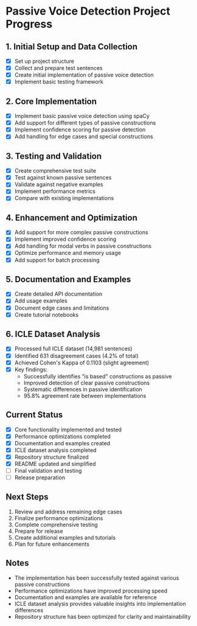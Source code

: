 # Passive Voice Detection Project Progress

## 1. Initial Setup and Data Collection
- [x] Set up project structure
- [x] Collect and prepare test sentences
- [x] Create initial implementation of passive voice detection
- [x] Implement basic testing framework

## 2. Core Implementation
- [x] Implement basic passive voice detection using spaCy
- [x] Add support for different types of passive constructions
- [x] Implement confidence scoring for passive detection
- [x] Add handling for edge cases and special constructions

## 3. Testing and Validation
- [x] Create comprehensive test suite
- [x] Test against known passive sentences
- [x] Validate against negative examples
- [x] Implement performance metrics
- [x] Compare with existing implementations

## 4. Enhancement and Optimization
- [x] Add support for more complex passive constructions
- [x] Implement improved confidence scoring
- [x] Add handling for modal verbs in passive constructions
- [x] Optimize performance and memory usage
- [x] Add support for batch processing

## 5. Documentation and Examples
- [x] Create detailed API documentation
- [x] Add usage examples
- [x] Document edge cases and limitations
- [x] Create tutorial notebooks

## 6. ICLE Dataset Analysis
- [x] Processed full ICLE dataset (14,981 sentences)
- [x] Identified 631 disagreement cases (4.2% of total)
- [x] Achieved Cohen's Kappa of 0.1103 (slight agreement)
- [x] Key findings:
  - Successfully identifies "is based" constructions as passive
  - Improved detection of clear passive constructions
  - Systematic differences in passive identification
  - 95.8% agreement rate between implementations

## Current Status
- [x] Core functionality implemented and tested
- [x] Performance optimizations completed
- [x] Documentation and examples created
- [x] ICLE dataset analysis completed
- [x] Repository structure finalized
- [x] README updated and simplified
- [ ] Final validation and testing
- [ ] Release preparation

## Next Steps
1. Review and address remaining edge cases
2. Finalize performance optimizations
3. Complete comprehensive testing
4. Prepare for release
5. Create additional examples and tutorials
6. Plan for future enhancements

## Notes
- The implementation has been successfully tested against various passive constructions
- Performance optimizations have improved processing speed
- Documentation and examples are available for reference
- ICLE dataset analysis provides valuable insights into implementation differences
- Repository structure has been optimized for clarity and maintainability
